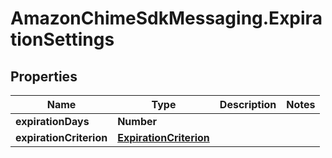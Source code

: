 # AmazonChimeSdkMessaging.ExpirationSettings

## Properties

Name | Type | Description | Notes
------------ | ------------- | ------------- | -------------
**expirationDays** | **Number** |  | 
**expirationCriterion** | [**ExpirationCriterion**](ExpirationCriterion.md) |  | 


